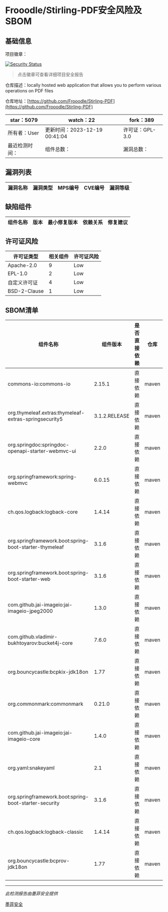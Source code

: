 # Frooodle/Stirling-PDF安全风险及SBOM

## 基础信息

项目徽章：

[![Security Status](https://www.murphysec.com/platform3/v31/badge/1736812151154102272.svg)](https://www.murphysec.com/console/report/1691511002612256768/1736812151154102272)

> 点击徽章可查看详细项目安全报告

仓库描述：locally hosted web application that allows you to perform various operations on PDF files

仓库地址：[https://github.com/Frooodle/Stirling-PDF](https://github.com/Frooodle/Stirling-PDF)

| star：5079 | watch：22 | fork：389 |
| ----------- | -------------- | ------------ |
| 所有者：User | 更新时间：2023-12-19 00:41:04 | 许可证：GPL-3.0 |
| 最近检测时间： | 组件总数： | 漏洞总数： |




## 漏洞列表

| 漏洞名称 | 漏洞类型 | MPS编号 | CVE编号 | 漏洞等级 |
| ------- | ------ | ------- | ------ | ----- |





## 缺陷组件

| 组件名称 | 版本 | 最小修复版本 | 依赖关系 | 修复建议 |
| -------- | ---- | ------------ | -------- | -------- |





## 许可证风险

| 许可证类型 | 相关组件 | 许可证风险 |
| ---------- | -------- | ---------- |
|Apache-2.0|9|Low|
|EPL-1.0|2|Low|
|自定义许可证|4|Low|
|BSD-2-Clause|1|Low|




## SBOM清单

| 组件名称 | 组件版本 | 是否直接依赖 | 仓库 |
| -------- | -------- | ------------ | ---- |
|commons-io:commons-io|2.15.1|直接依赖|maven|
|org.thymeleaf.extras:thymeleaf-extras-springsecurity5|3.1.2.RELEASE|直接依赖|maven|
|org.springdoc:springdoc-openapi-starter-webmvc-ui|2.2.0|直接依赖|maven|
|org.springframework:spring-webmvc|6.0.15|直接依赖|maven|
|ch.qos.logback:logback-core|1.4.14|直接依赖|maven|
|org.springframework.boot:spring-boot-starter-thymeleaf|3.1.6|直接依赖|maven|
|org.springframework.boot:spring-boot-starter-web|3.1.6|直接依赖|maven|
|com.github.jai-imageio:jai-imageio-jpeg2000|1.3.0|直接依赖|maven|
|com.github.vladimir-bukhtoyarov:bucket4j-core|7.6.0|直接依赖|maven|
|org.bouncycastle:bcpkix-jdk18on|1.77|直接依赖|maven|
|org.commonmark:commonmark|0.21.0|直接依赖|maven|
|com.github.jai-imageio:jai-imageio-core|1.4.0|直接依赖|maven|
|org.yaml:snakeyaml|2.1|直接依赖|maven|
|org.springframework.boot:spring-boot-starter-security|3.1.6|直接依赖|maven|
|ch.qos.logback:logback-classic|1.4.14|直接依赖|maven|
|org.bouncycastle:bcprov-jdk18on|1.77|直接依赖|maven|


------

*此检测报告由墨菲安全提供*

[墨菲安全](www.murphysec.com)